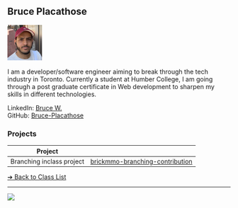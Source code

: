 <style>@import url("//readme.codeadam.ca/readme.css");</style>

## Bruce Placathose

![Bruce Placathose](../images/bruce-placathose.jpeg)

I am a developer/software engineer aiming to break through the tech industry in Toronto. Currently a student at Humber College, I am going through a post graduate certificate in Web development to sharpen my skills in different technologies.

LinkedIn: [Bruce W.](https://www.linkedin.com/in/bruce-w-736280167/)  
GitHub: [Bruce-Placathose](https://github.com/Bruce-Placathose/)  

### Projects

| Project | |
| - | - |
| Branching inclass project | [brickmmo-branching-contribution](https://github.com/codeadamca/github-demo-branching) |

[&#10132; Back to Class List](/students)

---

<a href="https://brickmmo.com">
<img src="https://brickmmo.com/images/brickmmo-logo-horizontal.jpg" width="100">
</a>
